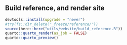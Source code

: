 ## Build reference, and render site

```r
devtools::install(upgrade = "never")
#try(fs::dir_delete("_freeze/reference/"))
source(here::here("utils/website/build_reference.R"))
quarto::quarto_render(as_job = FALSE)
quarto::quarto_preview()
```

